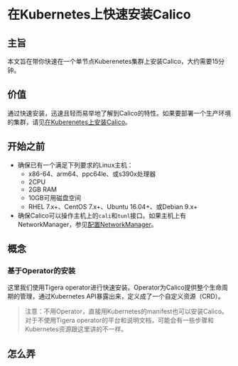 # 在Kubernetes上快速安装Calico

## 主旨

本文旨在带你快速在一个单节点Kuberenetes集群上安装Calico，大约需要15分钟。

## 价值

通过快速安装，迅速且轻而易举地了解到Calico的特性。如果要部署一个生产环境的集群，请见[在Kuberenetes上安装Calico](00Kubernetes.md)。

## 开始之前

- 确保已有一个满足下列要求的Linux主机：
    - x86-64、arm64、ppc64le、或s390x处理器
    - 2CPU
    - 2GB RAM
    - 10GB可用磁盘空间
    - RHEL 7.x+、CentOS 7.x+、Ubuntu 16.04+、或Debian 9.x+
- 确保Calico可以操作主机上的`cali`和`tunl`接口。如果主机上有NetworkManager，参见[配置NetworkManager](../../05运维/10排错/01排错及诊断.md#配置networkmanager)。

## 概念

### 基于Operator的安装

这里我们使用Tigera operator进行快速安装。Operator为Calico提供整个生命周期的管理，通过Kubernetes API暴露出来，定义成了一个自定义资源（CRD）。

> 注意：不用Operator，直接用Kubernetes的manifest也可以安装Calico。对于不使用Tigera operator的平台和说明文档，可能会有一些步骤和Kubernetes资源跟这里讲的不一样。

## 怎么弄

